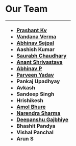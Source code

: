 # Our Team

<table>
  <thead>
    <tr>
      <th style="text-align:left">
        <ul>
          <li><a href="https://twitter.com/Goodbestguy"><b>Prashant Kv</b></a>
          </li>
          <li><a href="https://twitter.com/infosecVandana"><b>Vandana Verma</b></a>
          </li>
          <li><a href="https://twitter.com/abhinavsejpal"><b>Abhinav Sejpal</b></a>
          </li>
          <li><b>Aashish Kumar</b>
          </li>
          <li><a href="https://twitter.com/4w4r44"><b>Saurabh Chaudhary</b></a>
          </li>
          <li><a href="https://twitter.com/anantshri"><b>Anant Shrivastava</b></a>
          </li>
          <li><a href="https://twitter.com/TweetsFromPanda"><b>Abhinav P</b></a>
          </li>
          <li><a href="https://twitter.com/parveen1015"><b>Parveen Yadav</b></a>
          </li>
          <li><b>Pankaj Upadhyay</b>
          </li>
          <li><b>Avkash</b>
          </li>
          <li><b>Sandeep Singh</b>
          </li>
          <li><b>Hrishikesh</b>
          </li>
          <li><a href="https://twitter.com/amolbhure"><b>Amol Bhure</b></a>
          </li>
          <li><a href="https://twitter.com/0ddhawk?s=08">Narendra Sharma</a>
          </li>
          <li><a href="https://twitter.com/deep0x00">Deepanshu Gajbhiye</a>
          </li>
          <li>Bhashit Pandya</li>
          <li>Vishal Panchal</li>
          <li>Arun S</li>
        </ul>
      </th>
    </tr>
  </thead>
  <tbody></tbody>
</table>
